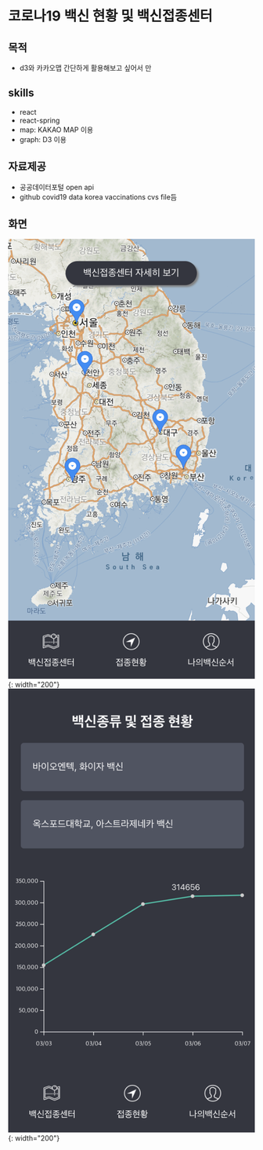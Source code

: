 # 코로나19 백신 현황 및 백신접종센터

## 목적
- d3와 카카오맵 간단하게 활용해보고 싶어서 만

## skills
- react
- react-spring
- map: KAKAO MAP 이용
- graph: D3 이용

## 자료제공
- 공공데이터포털 open api
- github covid19 data korea vaccinations cvs file듬

## 화면
![](./sampleImages/1.png){: width="200"}
![](./sampleImages/2.png){: width="200"}


